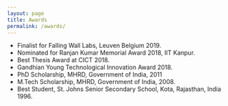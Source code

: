 ```yaml
---
layout: page
title: Awards
permalink: /awards/
---
```

* Finalist for Falling Wall Labs, Leuven Belgium 2019.
* Nominated for Ranjan Kumar Memorial Award 2018, IIT Kanpur.
* Best Thesis Award at CICT 2018.
* Gandhian Young Technological Innovation Award 2018.
* PhD Scholarship, MHRD, Government of India, 2011
* M.Tech Scholarship, MHRD, Government of India, 2008.
* Best Student, St. Johns Senior Secondary School, Kota, Rajasthan, India 1996.

